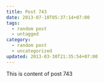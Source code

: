 ```yaml
---
title: Post 743
date: 2013-07-10T05:37:14+07:00
tags:
  - random post
  - untagged
category:
  - random post
  - uncategorized
updated: 2013-03-30T21:35:54+07:00
---
```

This is content of post 743